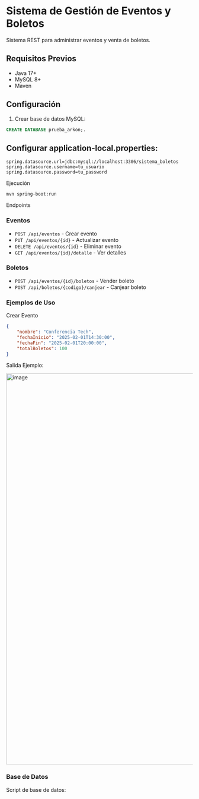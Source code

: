 # Sistema de Gestión de Eventos y Boletos

Sistema REST para administrar eventos y venta de boletos.


## Requisitos Previos
- Java 17+
- MySQL 8+
- Maven

## Configuración
1. Crear base de datos MySQL:
```sql
CREATE DATABASE prueba_arkon;.
```

## Configurar application-local.properties:

```config
spring.datasource.url=jdbc:mysql://localhost:3306/sistema_boletos
spring.datasource.username=tu_usuario
spring.datasource.password=tu_password

```

Ejecución

```code
mvn spring-boot:run
```

Endpoints

### Eventos
- `POST /api/eventos` - Crear evento
- `PUT /api/eventos/{id}` - Actualizar evento
- `DELETE /api/eventos/{id}` - Eliminar evento  
- `GET /api/eventos/{id}/detalle` - Ver detalles

### Boletos

- `POST /api/eventos/{id}/boletos` - Vender boleto
- `POST /api/boletos/{codigo}/canjear` - Canjear boleto

### Ejemplos de Uso
Crear Evento

```json
{
    "nombre": "Conferencia Tech",
    "fechaInicio": "2025-02-01T14:30:00",
    "fechaFin": "2025-02-01T20:00:00",
    "totalBoletos": 100
}
```

Salida Ejemplo:

<img width="1052" alt="image" src="https://github.com/user-attachments/assets/2e7aed1a-0095-4baa-b138-8f4df052193a" />

### Base de Datos
Script de base de datos:

